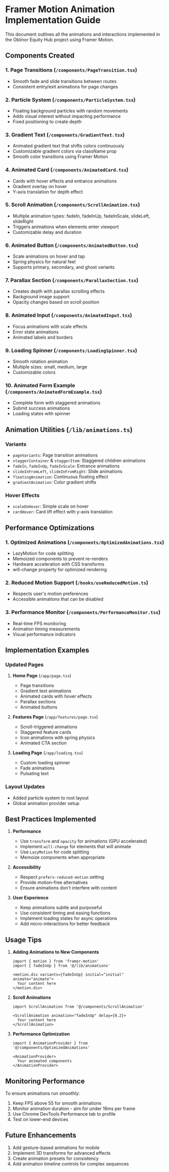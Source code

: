 # Framer Motion Animation Implementation Guide

This document outlines all the animations and interactions implemented in the Oblinor Equity Hub project using Framer Motion.

## Components Created

### 1. Page Transitions (`/components/PageTransition.tsx`)
- Smooth fade and slide transitions between routes
- Consistent entry/exit animations for page changes

### 2. Particle System (`/components/ParticleSystem.tsx`)
- Floating background particles with random movements
- Adds visual interest without impacting performance
- Fixed positioning to create depth

### 3. Gradient Text (`/components/GradientText.tsx`)
- Animated gradient text that shifts colors continuously
- Customizable gradient colors via className prop
- Smooth color transitions using Framer Motion

### 4. Animated Card (`/components/AnimatedCard.tsx`)
- Cards with hover effects and entrance animations
- Gradient overlay on hover
- Y-axis translation for depth effect

### 5. Scroll Animation (`/components/ScrollAnimation.tsx`)
- Multiple animation types: fadeIn, fadeInUp, fadeInScale, slideLeft, slideRight
- Triggers animations when elements enter viewport
- Customizable delay and duration

### 6. Animated Button (`/components/AnimatedButton.tsx`)
- Scale animations on hover and tap
- Spring physics for natural feel
- Supports primary, secondary, and ghost variants

### 7. Parallax Section (`/components/ParallaxSection.tsx`)
- Creates depth with parallax scrolling effects
- Background image support
- Opacity changes based on scroll position

### 8. Animated Input (`/components/AnimatedInput.tsx`)
- Focus animations with scale effects
- Error state animations
- Animated labels and borders

### 9. Loading Spinner (`/components/LoadingSpinner.tsx`)
- Smooth rotation animation
- Multiple sizes: small, medium, large
- Customizable colors

### 10. Animated Form Example (`/components/AnimatedFormExample.tsx`)
- Complete form with staggered animations
- Submit success animations
- Loading states with spinner

## Animation Utilities (`/lib/animations.ts`)

### Variants
- `pageVariants`: Page transition animations
- `staggerContainer` & `staggerItem`: Staggered children animations
- `fadeIn`, `fadeInUp`, `fadeInScale`: Entrance animations
- `slideInFromLeft`, `slideInFromRight`: Slide animations
- `floatingAnimation`: Continuous floating effect
- `gradientAnimation`: Color gradient shifts

### Hover Effects
- `scaleOnHover`: Simple scale on hover
- `cardHover`: Card lift effect with y-axis translation

## Performance Optimizations

### 1. Optimized Animations (`/components/OptimizedAnimations.tsx`)
- LazyMotion for code splitting
- Memoized components to prevent re-renders
- Hardware acceleration with CSS transforms
- will-change property for optimized rendering

### 2. Reduced Motion Support (`/hooks/useReducedMotion.ts`)
- Respects user's motion preferences
- Accessible animations that can be disabled

### 3. Performance Monitor (`/components/PerformanceMonitor.tsx`)
- Real-time FPS monitoring
- Animation timing measurements
- Visual performance indicators

## Implementation Examples

### Updated Pages
1. **Home Page** (`/app/page.tsx`)
   - Page transitions
   - Gradient text animations
   - Animated cards with hover effects
   - Parallax sections
   - Animated buttons

2. **Features Page** (`/app/features/page.tsx`)
   - Scroll-triggered animations
   - Staggered feature cards
   - Icon animations with spring physics
   - Animated CTA section

3. **Loading Page** (`/app/loading.tsx`)
   - Custom loading spinner
   - Fade animations
   - Pulsating text

### Layout Updates
- Added particle system to root layout
- Global animation provider setup

## Best Practices Implemented

1. **Performance**
   - Use `transform` and `opacity` for animations (GPU accelerated)
   - Implement `will-change` for elements that will animate
   - Use `LazyMotion` for code splitting
   - Memoize components when appropriate

2. **Accessibility**
   - Respect `prefers-reduced-motion` setting
   - Provide motion-free alternatives
   - Ensure animations don't interfere with content

3. **User Experience**
   - Keep animations subtle and purposeful
   - Use consistent timing and easing functions
   - Implement loading states for async operations
   - Add micro-interactions for better feedback

## Usage Tips

1. **Adding Animations to New Components**
   ```tsx
   import { motion } from 'framer-motion'
   import { fadeInUp } from '@/lib/animations'
   
   <motion.div variants={fadeInUp} initial="initial" animate="animate">
     Your content here
   </motion.div>
   ```

2. **Scroll Animations**
   ```tsx
   import ScrollAnimation from '@/components/ScrollAnimation'
   
   <ScrollAnimation animation="fadeInUp" delay={0.2}>
     Your content here
   </ScrollAnimation>
   ```

3. **Performance Optimization**
   ```tsx
   import { AnimationProvider } from '@/components/OptimizedAnimations'
   
   <AnimationProvider>
     Your animated components
   </AnimationProvider>
   ```

## Monitoring Performance

To ensure animations run smoothly:
1. Keep FPS above 55 for smooth animations
2. Monitor animation duration - aim for under 16ms per frame
3. Use Chrome DevTools Performance tab to profile
4. Test on lower-end devices

## Future Enhancements

1. Add gesture-based animations for mobile
2. Implement 3D transforms for advanced effects
3. Create animation presets for consistency
4. Add animation timeline controls for complex sequences